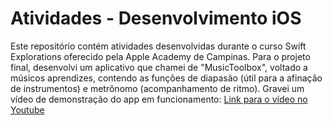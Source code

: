 # Atividades - Desenvolvimento iOS
Este repositório contém atividades desenvolvidas durante o curso Swift Explorations oferecido pela Apple Academy de Campinas. Para o projeto final, desenvolvi um aplicativo que chamei de "MusicToolbox", voltado a músicos aprendizes, contendo as funções de diapasão (útil para a afinação de instrumentos) e metrônomo (acompanhamento de ritmo). Gravei um vídeo de demonstração do app em funcionamento: [Link para o vídeo no Youtube](https://www.youtube.com/watch?v=sFxYxcY4npU)